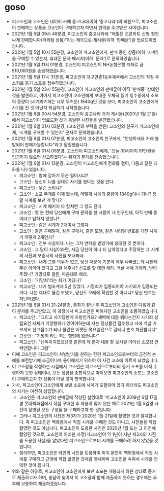 # goso

- 피고소인과 고소인은 네이버 카페 중고나라(이하 ‘중고나라’)의 회원으로, 피고소인이 판매하는 상품을 고소인이 구매하고자 하면서 연락을 주고받은 사이입니다.
- 2021년 1월 5일 09시 46분경, 피고소인이 중고나라에 "해밀턴 오픈하트 신형 청판 싸게 판매합니다(백화점 상품)"라는 제목으로 게시물(이하 '판매글')을 업로드하였습니다.
- 2021년 1월 5일 10시 55분경, 고소인이 피고소인에게, 판매 중인 상품(이하 '시계')을 구매할 수 있는지, 휴대폰 문자 메시지(이하 '문자')로 문의하였습니다.
- 2021년 1월 5일 11시 01분경, 고소인이 피고소인의 NH농협은행 계좌로 금 510,000원을 송금하였습니다.
- 2021년 1월 5일 17시 31분경, 피고소인이 대구만촌1동우체국에서 고소인의 직장 주소지로 등기 소포를 접수하였습니다.
- 2021년 1월 5일 23시 55분경, 고소인이 피고소인의 판매글이 아직 '판매중' 상태인 것을 발견하고, 이어서 피고소인이 고소인에게 보내준 우체국 등기 영수증에서 소포의 중량이 (시계라기에는 너무 무거운) 1840g인 것을 보아, 피고소인이 고소인에게 사기를 친 것 아닌지 의심하기 시작했습니다.
- 2021년 1월 6일 00시 54분경, 고소인이 중고나라 과거 게시물(2020년 1월 21일)에서 피고소인이 업로드한 것과 동일한 사진들을 발견했습니다.
- 2021년 1월 6일 01시 02분경, (고소인의 부탁을 받은) 고소인의 친구가 피고소인에게, '시계를 구매할 수 있는지' 문자로 문의했습니다.
- 2021년 1월 6일 01시 07분경, 피고소인이 고소인의 친구에게, "안녕하세요 거래 불발되어 판매가능합니다"라고 답장했습니다.
- 2021년 1월 6일 01시 09분경, 고소인이 피고소인에게, '오늘 09시까지 51만원을 입금하지 않으면 신고하겠다'는 취지의 문자를 전송했습니다.
- 2021년 1월 6일 01시 13분경, 고소인이 피고소인에게 전화를 걸어, 다음과 같은 대화를 나누었습니다.
  - 피고소인 : 밤에 갑자기 무슨 일이시냐?
  - 고소인 : 당신이 나를 상대로 사기를 쳤다는 것을 안다. 
  - 피고소인 : 무슨 소리냐?
  - 고소인 : 소포 무게를 이제 봤는데, 어떻게 시계의 중량이 1840g이나 되나? 정말 시계를 보낸 게 맞나?
  - 피고소인 : 시계 패키지 다 합치면 그 정도 된다.
  - 고소인 : 몇 분 전에 당신에게 구매 문의를 한 사람이 내 친구인데, 아직 판매 중이라고 답하지 않았나?
  - 피고소인 : 같은 시계가 2개여서 그렇다.
  - 고소인 : 같은 구매일자, 같은 구매처, 같은 모델, 같은 시리얼 번호를 가진 시계가 어떻게 2개인가?
  - 피고소인 : 전부 사실이다. 나는 그저 연락을 받았기에 응대한 것 뿐이다.
  - 고소인 : 그 말이 사실이라면, 지금 당신이 하나 더 남아있다고 주장하는 그 시계의 사진과 보증서의 사진을 보내봐라.
  - 피고소인 : 내게 그럴 의무가 없고, 당신 때문에 기분이 매우 나빠졌는데 나한테 무슨 이익이 있다고 그걸 해주나? 신고를 할 테면 해라. 백날 서에 가봐라, 받아주겠나? 기망죄로 걸든, 마음대로 해라.
  - 고소인 : '기망죄'라는 죄가 어딨나?
  - 피고소인 : 내가 법조계에 5년 있었다. 기망죄가 입증되어야 사기죄가 입증되는 거다. 나는 제대로 물건 보냈고, 당신도 모레에 확인할 것 아니냐? 당신 번호는 차단하겠다.
- 2021년 1월 6일 01시 21-24분경, 통화가 끝난 후 피고소인과 고소인은 다음과 같이 문자를 주고받았고, 이 과정에서 피고소인은 피해자인 고소인을 조롱하였습니다.
  - 피고소인 : "그리고 사기당한게 자랑인가요? 새벽에 대뜸 뭐라는건지 사기죄 성립요건 자체가 기망행위가 있어야하는데 저는 정상물건 접수했고 서에 백날 가보세요 신고접수가 되나 물건은 어쨋든 목요일전으로 갈테니 번호 차단합니다"
  - 고소인 : "기망죄 라는 죄는 형법에 없습니다"
  - 피고소인 : "난독까지있으신것 같은데 제 문자 내용 잘 보시길 더이상 소모성 연락안합니다 그럼"
- 이에 고소인은 피고소인이 처벌받기를 원하는 한편 피고소인으로부터의 금전적 손해를 보전받기에 조금이나마 용이해지기 위하여 이 사건 고소에 이르게 되었습니다.
- 이 고소장을 작성하는 시점에서 고소인은 피고소인으로부터의 등기 소포를 아직 수령하지 못한 상태이나, 모든 정황을 종합적으로 따져보면 피고소인의 소포는 고소인이 구매하고자 한 상품이 아닐 것이 명백합니다.
- 가사, 피고소인이 고소인에게 보낸 소포에 시계가 포함되어 있다 하더라도 피고소인의 사기는 여전히 성립합니다.
  - 고소인은 피고소인의 판매글에 작성된 설명대로 '피고소인이 2019년 6월 17일경 롯데백화점에서 직접 구매한 후 착용이 많지 않은 채로 2021년 1월 5일경 사진이 촬영된 모든 구성품'을 구매하고자 한 것입니다.
  - 그러나 피고소인의 사진은 제3자가 2020년 1월 21일에 촬영한 것과 일치합니다. 즉 피고소인은 백화점에서 직접 시계를 구매한 것도 아니고, 사진들을 직접 촬영한 것도 아닙니다. 피고소인이 도용한 사진은 2020년 1월 또는 그 이전에 촬영된 것으로, 고소인이 이러한 사정(피고소인이 약 1년이 지난 제3자의 사진을 도용한 사실)을 알았다면 피고소인으로부터 시계를 구매하려 하지 않았을 것입니다.
  - 정리하면, 피고소인은 타인의 사진을 도용하여 마치 본인이 백화점에서 직접 시계를 구매하고 근래에 직접 촬영한 것처럼 행세하며 고소인을 속여서 시계를 판매한 것이 됩니다.
- 위와 같은 이유로, 피고소인이 고소인에게 보낸 소포는 개봉되지 않은 상태로 증거로 제출하고자 하며, 송달이 늦어져 이 고소장과 함께 제출하지 못하는 경우에는 추후에 보충하여 제출하겠습니다.
